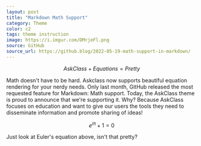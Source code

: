 ```yaml
---
layout: post
title: "Markdown Math Support"
category: Theme
color: c2
tags: theme instruction
image: https://i.imgur.com/DMrjeFl.png
source: GitHub
source_url: https://github.blog/2022-05-19-math-support-in-markdown/
---
```

$$ AskClass + Equations = Pretty $$
<!--more-->

Math doesn't have to be hard.
Askclass now supports beautiful equation rendering for your nerdy needs.
Only last month, GitHub released the most requested feature for Markdown: Math support.
Today, the AskClass theme is proud to announce that we're supporting it.
Why? Because AskClass focuses on education and want to give our users the tools they need to
disseminate information and promote sharing of ideas!

$$ e^{i\pi} + 1 = 0 $$

Just look at Euler's equation above, isn't that pretty?
